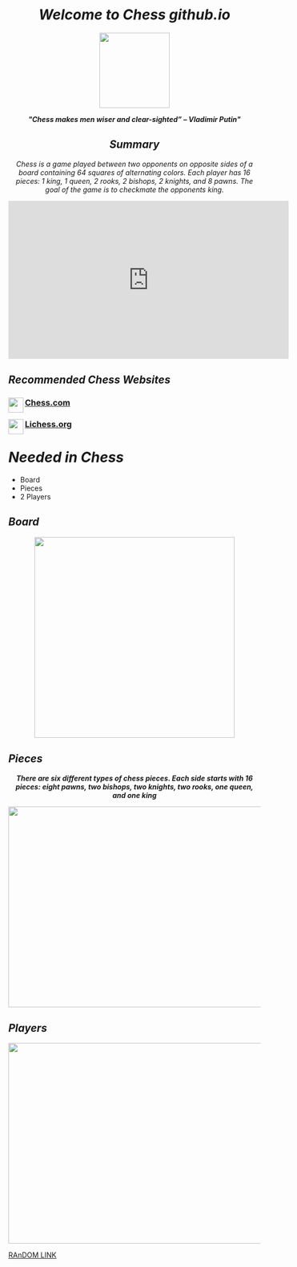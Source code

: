 
# ***<center> Welcome to Chess github.io </center>***

<p align="center">
<img src="https://media.istockphoto.com/id/1308228271/vector/chess-pieces-vector-illustration-chess-pieces-king-knight-rook-pawns-on-a-chessboard.jpg?s=612x612&w=0&k=20&c=ug278em0geL18792TbEuxZxg2WSV5KAL5-5Ss-eey4g=" width="140" height="150" />
 </p>


***<center> "Chess makes men wiser and clear-sighted” – Vladimir Putin" </center>***

## ***<center> Summary </center>***
*<center> Chess is a game played between two opponents on opposite sides of a board containing 64 squares of alternating colors. Each player has 16 pieces: 1 king, 1 queen, 2 rooks, 2 bishops, 2 knights, and 8 pawns. The goal of the game is to checkmate the opponents king. </center>*

<p align="center">
<iframe width="560" height="315" src="https://www.youtube.com/embed/ej_fnsdsksA" title="YouTube video player" frameborder="0" allow="accelerometer; autoplay; clipboard-write; encrypted-media; gyroscope; picture-in-picture" allowfullscreen></iframe>
</p>

## ***Recommended Chess Websites***

### [Chess.com](https://www.chess.com/)<img align="left" width="30" height="30" src="https://play-lh.googleusercontent.com/ae-_WU8rZQ9xWesJo_ngZUFHk-ZGGIw4xFJjWlYEmTrl_S-XV-i0HpQv_LWlO3fCBt0">

### [Lichess.org](https://lichess.org/)<img align="left" width="30" height="30" src="https://images.prismic.io/lichess/5cfd2630-2a8f-4fa9-8f78-04c2d9f0e5fe_lichess-box-1024.png?auto=compress,format">

# ***Needed in Chess***
- Board
- Pieces
- 2 Players

## ***Board***

<p align="center">
<img src="https://www.chess.com/bundles/web/images/offline-play/standardboard.1d6f9426.png" width="400" height="400" />
</p>

## ***Pieces***
***<center> There are six different types of chess pieces. Each side starts with 16 pieces: eight pawns, two bishops, two knights, two rooks, one queen, and one king </center>***

<p align="center">
<img src="https://st2.depositphotos.com/1310390/5535/v/600/depositphotos_55357515-stock-illustration-complete-set-of-chess-pieces.jpg" width="600" height="400" />
</p>

## *Players*

<p align="center">
<img src="https://d53j7mnhlzrdg.cloudfront.net/lesson/funny%20chess%20moments/funny%20chess.jpeg" width="600" height="400" />
</p>

[RAnDOM LINK](https://jevilthemaster.github.io/)
